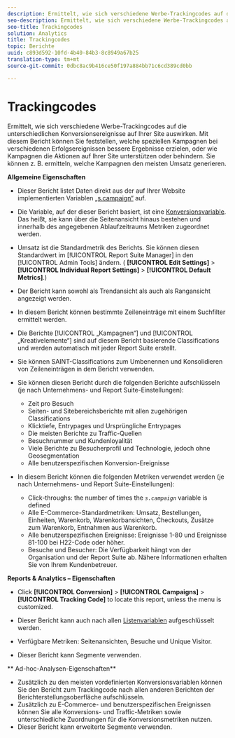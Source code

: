 ```yaml
---
description: Ermittelt, wie sich verschiedene Werbe-Trackingcodes auf die unterschiedlichen Konversionsereignisse auf Ihrer Site auswirken. Mit diesem Bericht können Sie feststellen, welche speziellen Kampagnen bei verschiedenen Erfolgsereignissen bessere Ergebnisse erzielen, oder wie Kampagnen die Aktionen auf Ihrer Site unterstützen oder behindern. Sie können z. B. ermitteln, welche Kampagnen den meisten Umsatz generieren.
seo-description: Ermittelt, wie sich verschiedene Werbe-Trackingcodes auf die unterschiedlichen Konversionsereignisse auf Ihrer Site auswirken. Mit diesem Bericht können Sie feststellen, welche speziellen Kampagnen bei verschiedenen Erfolgsereignissen bessere Ergebnisse erzielen, oder wie Kampagnen die Aktionen auf Ihrer Site unterstützen oder behindern. Sie können z. B. ermitteln, welche Kampagnen den meisten Umsatz generieren.
seo-title: Trackingcodes
solution: Analytics
title: Trackingcodes
topic: Berichte
uuid: c893d592-10fd-4b40-84b3-8c8949a67b25
translation-type: tm+mt
source-git-commit: 0dbc8ac9b416ce50f197a884bb71c6cd389cd0bb

---
```



# Trackingcodes

Ermittelt, wie sich verschiedene Werbe-Trackingcodes auf die unterschiedlichen Konversionsereignisse auf Ihrer Site auswirken. Mit diesem Bericht können Sie feststellen, welche speziellen Kampagnen bei verschiedenen Erfolgsereignissen bessere Ergebnisse erzielen, oder wie Kampagnen die Aktionen auf Ihrer Site unterstützen oder behindern. Sie können z. B. ermitteln, welche Kampagnen den meisten Umsatz generieren.

**Allgemeine Eigenschaften**

* Dieser Bericht listet Daten direkt aus der auf Ihrer Website implementierten Variablen [„s.campaign“](/help/implement/js-implementation/c-variables/page-variables.md) auf.
* Die Variable, auf der dieser Bericht basiert, ist eine [Konversionsvariable](/help/admin/admin/conversion-var-admin/conversion-var-admin.md). Das heißt, sie kann über die Seitenansicht hinaus bestehen und innerhalb des angegebenen Ablaufzeitraums Metriken zugeordnet werden.
* Umsatz ist die Standardmetrik des Berichts. Sie können diesen Standardwert im [!UICONTROL Report Suite Manager] in den [!UICONTROL Admin Tools] ändern. ( **[!UICONTROL Edit Settings]** &gt; **[!UICONTROL Individual Report Settings]** &gt; **[!UICONTROL Default Metrics]**.)

* Der Bericht kann sowohl als Trendansicht als auch als Rangansicht angezeigt werden.
* In diesem Bericht können bestimmte Zeileneinträge mit einem Suchfilter ermittelt werden.
* Die Berichte [!UICONTROL „Kampagnen“] und [!UICONTROL „Kreativelemente“] sind auf diesem Bericht basierende Classifications und werden automatisch mit jeder Report Suite erstellt.

* Sie können SAINT-Classifications zum Umbenennen und Konsolidieren von Zeileneinträgen in dem Bericht verwenden.
* Sie können diesen Bericht durch die folgenden Berichte aufschlüsseln (je nach Unternehmens- und Report Suite-Einstellungen):

   * Zeit pro Besuch
   * Seiten- und Sitebereichsberichte mit allen zugehörigen Classifications
   * Klicktiefe, Entrypages und Ursprüngliche Entrypages
   * Die meisten Berichte zu Traffic-Quellen
   * Besuchnummer und Kundenloyalität
   * Viele Berichte zu Besucherprofil und Technologie, jedoch ohne Geosegmentation
   * Alle benutzerspezifischen Konversion-Ereignisse

* In diesem Bericht können die folgenden Metriken verwendet werden (je nach Unternehmens- und Report Suite-Einstellungen):

   * Click-throughs: the number of times the *`s.campaign`* variable is defined
   * Alle E-Commerce-Standardmetriken: Umsatz, Bestellungen, Einheiten, Warenkorb, Warenkorbansichten, Checkouts, Zusätze zum Warenkorb, Entnahmen aus Warenkorb.
   * Alle benutzerspezifischen Ereignisse: Ereignisse 1-80 und Ereignisse 81-100 bei H22-Code oder höher.
   * Besuche und Besucher: Die Verfügbarkeit hängt von der Organisation und der Report Suite ab. Nähere Informationen erhalten Sie von Ihrem Kundenbetreuer.

**Reports &amp; Analytics – Eigenschaften**

* Click **[!UICONTROL Conversion]** &gt; **[!UICONTROL Campaigns]** &gt; **[!UICONTROL Tracking Code]** to locate this report, unless the menu is customized.

* Dieser Bericht kann auch nach allen [Listenvariablen](https://marketing.adobe.com/resources/help/en_US/sc/implement/list_var.html) aufgeschlüsselt werden.
* Verfügbare Metriken: Seitenansichten, Besuche und Unique Visitor.
* Dieser Bericht kann Segmente verwenden.

** Ad-hoc-Analysen-Eigenschaften**

* Zusätzlich zu den meisten vordefinierten Konversionsvariablen können Sie den Bericht zum Trackingcode nach allen anderen Berichten der Berichterstellungsoberfläche aufschlüsseln.
* Zusätzlich zu E-Commerce- und benutzerspezifischen Ereignissen können Sie alle Konversions- und Traffic-Metriken sowie unterschiedliche Zuordnungen für die Konversionsmetriken nutzen.
* Dieser Bericht kann erweiterte Segmente verwenden.

